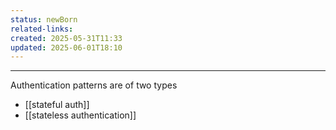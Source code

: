 ```yaml
---
status: newBorn
related-links: 
created: 2025-05-31T11:33
updated: 2025-06-01T18:10
---
```

---

Authentication patterns are of two types

- [[stateful auth]]
- [[stateless authentication]]


